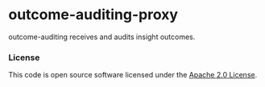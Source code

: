 
# outcome-auditing-proxy

outcome-auditing receives and audits insight outcomes.

### License

This code is open source software licensed under the [Apache 2.0 License]("http://www.apache.org/licenses/LICENSE-2.0.html").
